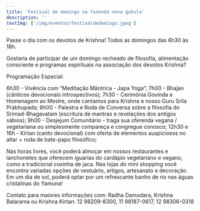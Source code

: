 ```yaml
---
title: 'Festival de domingo na fazenda nova gokula'
description: ''
textImg: ['/img/eventos/festivaldedomingo.jpeg']
---
```

Passe o dia com os devotos de Krishna!
Todos as domingos das 6h30 às 18h.

Gostaria de participar de um domingo recheado de filosofia, alimentação consciente e programas espirituais na associação dos devotos Krishna?

Programação Especial:

6h30 - Vivência com “Meditação Mântrica - Japa Yoga”;
7h00 - Bhajan (cânticos devocionais introspectivos);
7h30 - Cerimônia Govinda e Homenagem ao Mestre, onde cantamos para Krishna e nosso Guru Srila Prabhupada;
8h00 - Palestra e Roda de Conversa sobre a filosofia do Srimad-Bhagavatam (escritura de mantras e revelações dos antigos sábios);
9h00 - Desjejum Comunitário - traga sua oferenda vegana / vegetariana ou simplesmente compareça e congregue conosco;
12h30 e 16h - Kirtan (canto devocional) com oferta de elementos auspiciosos no altar + roda de bate-papo filosófico;

Nas horas livres, você poderá almoçar em nossos restaurantes e lanchonetes que oferecem iguarias do cardápio vegetariano e vegano, como a tradicional coxinha de jaca. Nas lojas do mini shopping você encontra variadas opções de vestuário, artigos, artesanato e decoração. Em um dia de sol, poderá optar por um refrescante banho de rio nas águas cristalinas do Yamuna!

Contato para maiores informações com:
Radha Damodara, Krishna Balarama ou Krishna Kirtan:
12 98209-8300, 11 98187-0617, 12 98306-0318